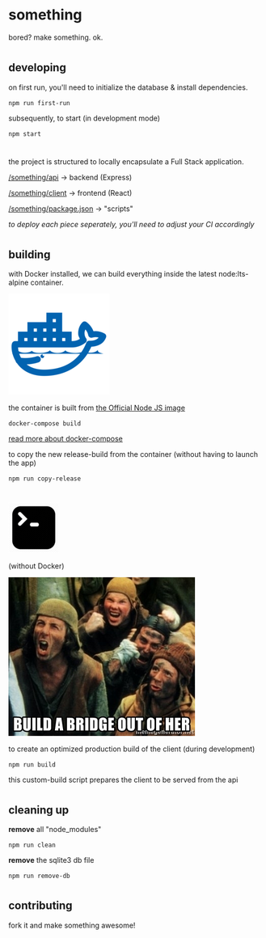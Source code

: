 # something

bored? make something. ok.

#

## developing

on first run, you'll need to initialize the database & install dependencies.
```
npm run first-run
```

subsequently, to start (in development mode)
```
npm start
```

# 

the project is structured to locally encapsulate a Full Stack application.

[/something/api](api/README.md) → backend (Express)

[/something/client](client/README.md) → frontend (React)

[/something/package.json](package.json) → "scripts" 


_to deploy each piece seperately, you'll need to adjust your CI accordingly_

#

## building

with Docker installed, we can build everything inside the latest node:lts-alpine container.

![](.img/docker.png)

the container is built from [the Official Node JS image](https://hub.docker.com/_/node)

```
docker-compose build
```
[read more about docker-compose](https://docs.docker.com/compose/install/)

to copy the new release-build from the container (without having to launch the app)
```
npm run copy-release
```
#

![](.img/cli.png)

(without Docker)


![](.img/bridge.jpg)

to create an optimized production build of the client (during development)
```
npm run build
```

this custom-build script prepares the client to be served from the api

#

## cleaning up

__remove__ all "node_modules"
```
npm run clean
```

__remove__ the sqlite3 db file
```
npm run remove-db
```

# 

## contributing

fork it and make something awesome!
